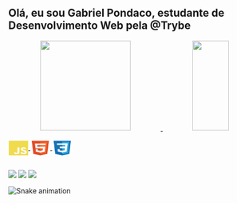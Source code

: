## Olá, eu sou Gabriel Pondaco, estudante de Desenvolvimento Web pela @Trybe

<div align="center">
  <a href="https://github.com/gabrielpondaco">
  <img height="180em" width="60%" src="https://github-readme-stats.vercel.app/api?username=gabrielpondaco&show_icons=true&theme=dracula&include_all_commits=true&count_private=true"/>
  <img height="180em" width="38%" src="https://github-readme-stats.vercel.app/api/top-langs/?username=gabrielpondaco&layout=compact&langs_count=7&theme=dracula"/>
</div>
<div style="display: inline_block"><br>
  <img align="center" alt="JavaScript" height="30" width="40" src="https://raw.githubusercontent.com/devicons/devicon/master/icons/javascript/javascript-plain.svg">
  <img align="center" alt="HTML" height="30" width="40" src="https://raw.githubusercontent.com/devicons/devicon/master/icons/html5/html5-original.svg">
  <img align="center" alt="CSS" height="30" width="40" src="https://raw.githubusercontent.com/devicons/devicon/master/icons/css3/css3-original.svg">

</div>
  
  ##
 
<div> 

  <a href="https://instagram.com/gabrielpondaco" target="_blank"><img src="https://img.shields.io/badge/-Instagram-%23E4405F?style=for-the-badge&logo=instagram&logoColor=white" target="_blank"></a>
  <a href = "mailto:gabrielpondaco2013@gmail.com"><img src="https://img.shields.io/badge/-Gmail-%23333?style=for-the-badge&logo=gmail&logoColor=white" target="_blank"></a>
  <a href="https://www.linkedin.com/in/gabrielpondaco/" target="_blank"><img src="https://img.shields.io/badge/-LinkedIn-%230077B5?style=for-the-badge&logo=linkedin&logoColor=white" target="_blank"></a> 
 
  ![Snake animation](https://github.com/gabrielpondaco/gabrielpondaco/blob/output/github-contribution-grid-snake.svg)
 
</div>
